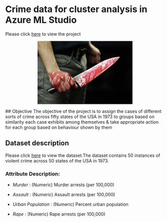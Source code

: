 # Crime data for cluster analysis in Azure ML Studio
Please click [here](https://gallery.azure.ai/Experiment/Cluster-Analysis-on-Crime-Data) to view the project


<p align="center">
  <img src="Images/cuchillo-con-sangre.jpg",alt="neofetch" align="middle" height="200px">
  </p>
## Objective
The objective of the project is to assign the cases of different sorts of crime across fifty states of the USA in 1973 to groups based on similarity each case exhibits among themselves & take appropriate action for each group based on behaviour shown by them

## Dataset description
Please click [here](Dataset/crime_data1.csv) to view the dataset.The dataset contains 50 instances of violent crime across 50 states of the USA in 1973.

### Attribute Description:

* _Murder_ : (Numeric) Murder arrests (per 100,000)

*  _Assault_ : (Numeric) Assault arrests (per 100,000)

* _Urban Population_ : (Numeric) Percent urban population

* _Rape_ : (Numeric) Rape arrests (per 100,000)




